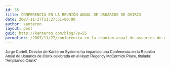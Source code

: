 ```yaml
---
id: 55
title: CONFERENCIA EN LA REUNIÓN ANUAL DE USUARIOS DE OSIRIX
date: 2007-11-27T11:27:51+00:00
author: kanteron
layout: post
guid: http://kanteron.com/blog/?p=55
permalink: /2007/11/27/conferencia-en-la-reunion-anual-de-usuarios-de-osirix/
---
```

<p style="font: normal normal normal 12px/normal Helvetica;margin: 0px">
  Jorge Cortell, Director de Kanteron Systems ha impartido una Conferencia en la Reunión Anual de Usuarios de Osirix celebrada en el Hyatt Regency McCormick Place, titulada: “Ampliando OsiriX”
</p>

<font size="3" face="Helvetica, 'Times New Roman', Times, serif" class="Apple-style-span"><span style="font-size: 12px;line-height: normal" class="Apple-style-span"></span></font>